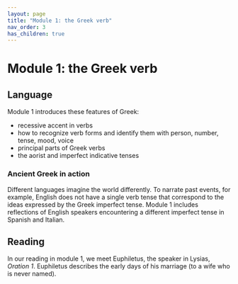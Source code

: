 ```yaml
---
layout: page
title: "Module 1: the Greek verb"
nav_order: 3
has_children: true
---
```



# Module 1: the Greek verb


## Language

Module 1 introduces these features of Greek:


- recessive accent in verbs
- how to recognize verb forms and identify them with person, number, tense, mood, voice
- principal parts of Greek verbs
- the aorist and imperfect indicative tenses

### Ancient Greek in action

Different languages imagine the world differently. To narrate past events, for example, English does not have a single verb tense that correspond to the ideas expressed by the Greek imperfect tense. Module 1 includes reflections of English speakers encountering a different imperfect tense in Spanish and Italian.

## Reading

In our reading in module 1, we meet Euphiletus, the speaker in Lysias, *Oration 1*.  Euphiletus describes the early days of his marriage (to a wife who is never named).

